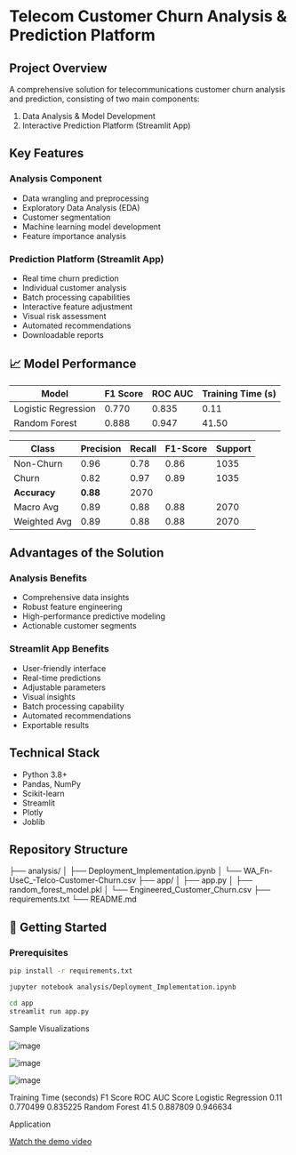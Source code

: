 # Telecom Customer Churn Analysis & Prediction Platform

## Project Overview
A comprehensive solution for telecommunications customer churn analysis and prediction, consisting of two main components:
1. Data Analysis & Model Development
2. Interactive Prediction Platform (Streamlit App)

## Key Features

### Analysis Component
- Data wrangling and preprocessing
- Exploratory Data Analysis (EDA)
- Customer segmentation
- Machine learning model development
- Feature importance analysis

### Prediction Platform (Streamlit App)
- Real time churn prediction
- Individual customer analysis
- Batch processing capabilities
- Interactive feature adjustment
- Visual risk assessment
- Automated recommendations
- Downloadable reports

## 📈 Model Performance
| Model | F1 Score | ROC AUC | Training Time (s) |
|-------|-----------|----------|------------------|
| Logistic Regression | 0.770 | 0.835 | 0.11|
| Random Forest | 0.888 | 0.947 | 41.50 |


| Class      | Precision | Recall | F1-Score | Support |
|------------|-----------|--------|----------|---------|
| Non-Churn  | 0.96      | 0.78   | 0.86     | 1035    |
| Churn      | 0.82      | 0.97   | 0.89     | 1035    |
| **Accuracy**                 | **0.88**  | 2070    |
| Macro Avg  | 0.89      | 0.88   | 0.88     | 2070    |
| Weighted Avg| 0.89      | 0.88   | 0.88     | 2070    |

## Advantages of the Solution

### Analysis Benefits
- Comprehensive data insights
- Robust feature engineering
- High-performance predictive modeling
- Actionable customer segments

### Streamlit App Benefits
- User-friendly interface
- Real-time predictions
- Adjustable parameters
- Visual insights
- Batch processing capability
- Automated recommendations
- Exportable results

## Technical Stack
- Python 3.8+
- Pandas, NumPy
- Scikit-learn
- Streamlit
- Plotly
- Joblib

## Repository Structure

├── analysis/
│ ├── Deployment_Implementation.ipynb
│ └── WA_Fn-UseC_-Telco-Customer-Churn.csv
├── app/
│ ├── app.py
│ ├── random_forest_model.pkl
│ └── Engineered_Customer_Churn.csv
├── requirements.txt
└── README.md


## 🚀 Getting Started

### Prerequisites
```bash
pip install -r requirements.txt

jupyter notebook analysis/Deployment_Implementation.ipynb

cd app
streamlit run app.py
```
Sample Visualizations

![image](https://github.com/user-attachments/assets/f6c43aa8-38ae-4dab-8c33-3b27666e3d1b)

![image](https://github.com/user-attachments/assets/cc678b7d-7f87-4fdf-a8c4-672dee9ed105)

![image](https://github.com/user-attachments/assets/fd338906-c0d4-4d88-987f-e37fc59fa98d)



Training Time (seconds) 	F1 Score 	ROC AUC Score
Logistic Regression 	0.11 	0.770499 	0.835225
Random Forest 	41.5 	0.887809 	0.946634



Application

[Watch the demo video](https://www.veed.io/view/b58aa23b-2c04-4fd4-ab38-13e241ebe1ab?panel=share)



